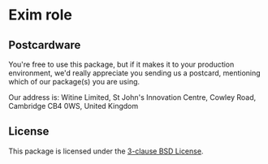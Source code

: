 # Exim role

## Postcardware

You're free to use this package, but if it makes it to your production
environment, we'd really appreciate you sending us a postcard, mentioning which
of our package(s) you are using.

Our address is: Witine Limited, St John's Innovation Centre, Cowley Road,
Cambridge CB4 0WS, United Kingdom

## License

This package is licensed under the [3-clause BSD License](LICENSE.md).
